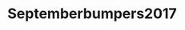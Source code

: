 ---
title: Septemberbumpers2017
crosslinks:
- predaddit
- JUSTNOMIL
- Mommit
- xxfitness
- infertility
- AugustBumpers2017
- food
- Relationship
- dogpictures
- xkcd
- rising
- stilltrying
- legaladvice
---